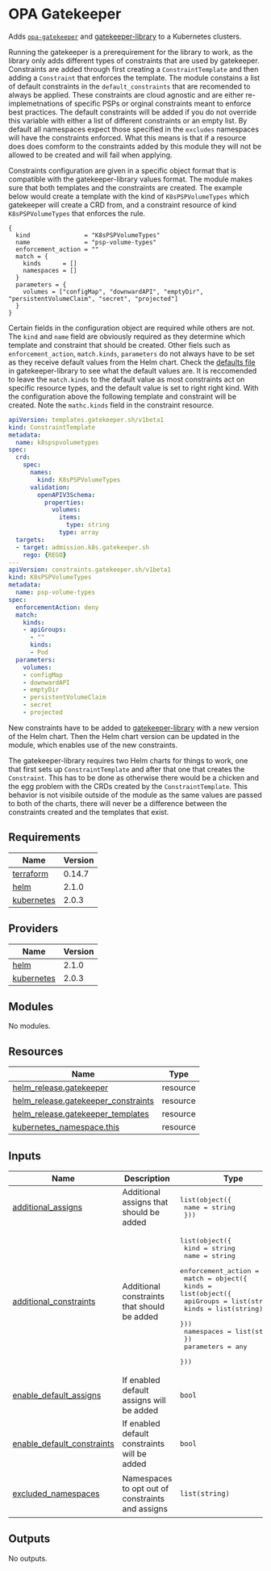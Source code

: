 # OPA Gatekeeper

Adds [`opa-gatekeeper`](https://github.com/open-policy-agent/gatekeeper) and [gatekeeper-library](https://github.com/xenitab/gatekeeper-library) to a Kubernetes clusters.

Running the gatekeeper is a prerequirement for the library to work, as the library only adds different types of constraints that are used by gatekeeper.
Constraints are added through first creating a `ConstraintTemplate` and then adding a `Constraint` that enforces the template. The module constains a list of default
constraints in the `default_constraints` that are recomended to always be applied. These constraints are cloud agnostic and are either re-implemetnations of specific PSPs
or orginal constraints meant to enforce best practices. The default constraints will be added if you do not override this variable with either a list of different
constraints or an empty list. By default all namespaces expect those specified in the `excludes` namespaces will have the constraints enforced. What this means is that
if a resource does does comform to the constraints added by this module they will not be allowed to be created and will fail when applying.

Constraints configuration are given in a specific object format that is compatible with the gatekeeper-library values format. The module makes sure that both templates
and the constraints are created. The example below would create a template with the kind of `K8sPSPVolumeTypes` which gatekeeper will create a CRD from, and a constraint
resource of kind `K8sPSPVolumeTypes` that enforces the rule.
```hcl
{
  kind               = "K8sPSPVolumeTypes"
  name               = "psp-volume-types"
  enforcement_action = ""
  match = {
    kinds      = []
    namespaces = []
  }
  parameters = {
    volumes = ["configMap", "downwardAPI", "emptyDir", "persistentVolumeClaim", "secret", "projected"]
  }
}
```

Certain fields in the configuration object are required while others are not. The `kind` and `name` field are obviously required as they determine which template and constraint
that should be created. Other fiels such as `enforcement_action`, `match.kinds`, `parameters` do not always have to be set as they receive default values from the Helm chart.
Check the [defaults file](https://github.com/XenitAB/gatekeeper-library/blob/master/charts/gatekeeper-library-constraints/generated/defaults.yaml) in gatekeeper-library to see
what the default values are. It is reccomended to leave the `match.kinds` to the default value as most constraints act on specific resource types, and the default value is
set to right right kind. With the configuration above the following template and constraint will be created. Note the `mathc.kinds` field in the constraint resource.
```yaml
apiVersion: templates.gatekeeper.sh/v1beta1
kind: ConstraintTemplate
metadata:
  name: k8spspvolumetypes
spec:
  crd:
    spec:
      names:
        kind: K8sPSPVolumeTypes
      validation:
        openAPIV3Schema:
          properties:
            volumes:
              items:
                type: string
              type: array
  targets:
  - target: admission.k8s.gatekeeper.sh
    rego: {REGO}
---
apiVersion: constraints.gatekeeper.sh/v1beta1
kind: K8sPSPVolumeTypes
metadata:
  name: psp-volume-types
spec:
  enforcementAction: deny
  match:
    kinds:
    - apiGroups:
      - ""
      kinds:
      - Pod
  parameters:
    volumes:
    - configMap
    - downwardAPI
    - emptyDir
    - persistentVolumeClaim
    - secret
    - projected
```

New constraints have to be added to [gatekeeper-library](https://github.com/xenitab/gatekeeper-library) with a new version of the Helm chart. Then the Helm chart version
can be updated in the module, which enables use of the new constraints.

The gatekeeper-library requires two Helm charts for things to work, one that first sets up `ConstraintTemplate` and after that one that creates the `Constraint`. This has
to be done as otherwise there would be a chicken and the egg problem with the CRDs created by the `ConstraintTemplate`. This behavior is not visibile outside of the module
as the same values are passed to both of the charts, there will never be a difference between the constraints created and the templates that exist.

## Requirements

| Name | Version |
|------|---------|
| <a name="requirement_terraform"></a> [terraform](#requirement\_terraform) | 0.14.7 |
| <a name="requirement_helm"></a> [helm](#requirement\_helm) | 2.1.0 |
| <a name="requirement_kubernetes"></a> [kubernetes](#requirement\_kubernetes) | 2.0.3 |

## Providers

| Name | Version |
|------|---------|
| <a name="provider_helm"></a> [helm](#provider\_helm) | 2.1.0 |
| <a name="provider_kubernetes"></a> [kubernetes](#provider\_kubernetes) | 2.0.3 |

## Modules

No modules.

## Resources

| Name | Type |
|------|------|
| [helm_release.gatekeeper](https://registry.terraform.io/providers/hashicorp/helm/2.1.0/docs/resources/release) | resource |
| [helm_release.gatekeeper_constraints](https://registry.terraform.io/providers/hashicorp/helm/2.1.0/docs/resources/release) | resource |
| [helm_release.gatekeeper_templates](https://registry.terraform.io/providers/hashicorp/helm/2.1.0/docs/resources/release) | resource |
| [kubernetes_namespace.this](https://registry.terraform.io/providers/hashicorp/kubernetes/2.0.3/docs/resources/namespace) | resource |

## Inputs

| Name | Description | Type | Default | Required |
|------|-------------|------|---------|:--------:|
| <a name="input_additional_assigns"></a> [additional\_assigns](#input\_additional\_assigns) | Additional assigns that should be added | <pre>list(object({<br>    name = string<br>  }))</pre> | `[]` | no |
| <a name="input_additional_constraints"></a> [additional\_constraints](#input\_additional\_constraints) | Additional constraints that should be added | <pre>list(object({<br>    kind               = string<br>    name               = string<br>    enforcement_action = string<br>    match = object({<br>      kinds = list(object({<br>        apiGroups = list(string)<br>        kinds     = list(string)<br>      }))<br>      namespaces = list(string)<br>    })<br>    parameters = any<br>  }))</pre> | `[]` | no |
| <a name="input_enable_default_assigns"></a> [enable\_default\_assigns](#input\_enable\_default\_assigns) | If enabled default assigns will be added | `bool` | `true` | no |
| <a name="input_enable_default_constraints"></a> [enable\_default\_constraints](#input\_enable\_default\_constraints) | If enabled default constraints will be added | `bool` | `true` | no |
| <a name="input_excluded_namespaces"></a> [excluded\_namespaces](#input\_excluded\_namespaces) | Namespaces to opt out of constraints and assigns | `list(string)` | <pre>[<br>  "kube-system",<br>  "gatekeeper-system"<br>]</pre> | no |

## Outputs

No outputs.
